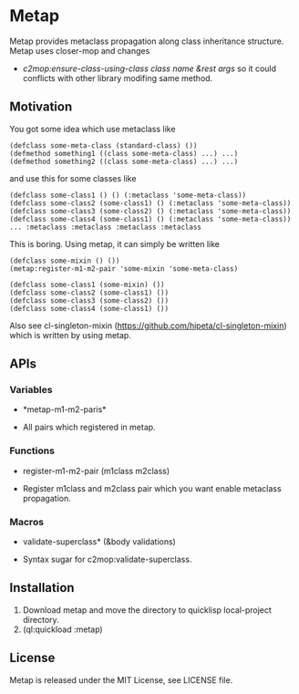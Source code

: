 # Metap

Metap provides metaclass propagation along class inheritance structure.
Metap uses closer-mop and changes
- *c2mop:ensure-class-using-class class name &rest args*
so it could conflicts with other library modifing same method.

## Motivation

You got some idea which use metaclass like

```
(defclass some-meta-class (standard-class) ())
(defmethod something1 ((class some-meta-class) ...) ...)
(defmethod something2 ((class some-meta-class) ...) ...)
```

and use this for some classes like

```
(defclass some-class1 () () (:metaclass 'some-meta-class))
(defclass some-class2 (some-class1) () (:metaclass 'some-meta-class))
(defclass some-class3 (some-class2) () (:metaclass 'some-meta-class))
(defclass some-class4 (some-class1) () (:metaclass 'some-meta-class))
... :metaclass :metaclass :metaclass :metaclass
```

This is boring.
Using metap, it can simply be written like

```
(defclass some-mixin () ())
(metap:register-m1-m2-pair 'some-mixin 'some-meta-class)

(defclass some-class1 (some-mixin) ())
(defclass some-class2 (some-class1) ())
(defclass some-class3 (some-class2) ())
(defclass some-class4 (some-class1) ())
```

Also see cl-singleton-mixin (https://github.com/hipeta/cl-singleton-mixin) which is written by using metap.

## APIs

### Variables

- \*metap-m1-m2-paris\*
 * All pairs which registered in metap.

### Functions

- register-m1-m2-pair (m1class m2class)
 * Register m1class and m2class pair which you want enable metaclass propagation.

### Macros

- validate-superclass* (&body validations)
 * Syntax sugar for c2mop:validate-superclass.

## Installation

1. Download metap and move the directory to quicklisp local-project directory.
1. (ql:quickload :metap)

## License

Metap is released under the MIT License, see LICENSE file.
